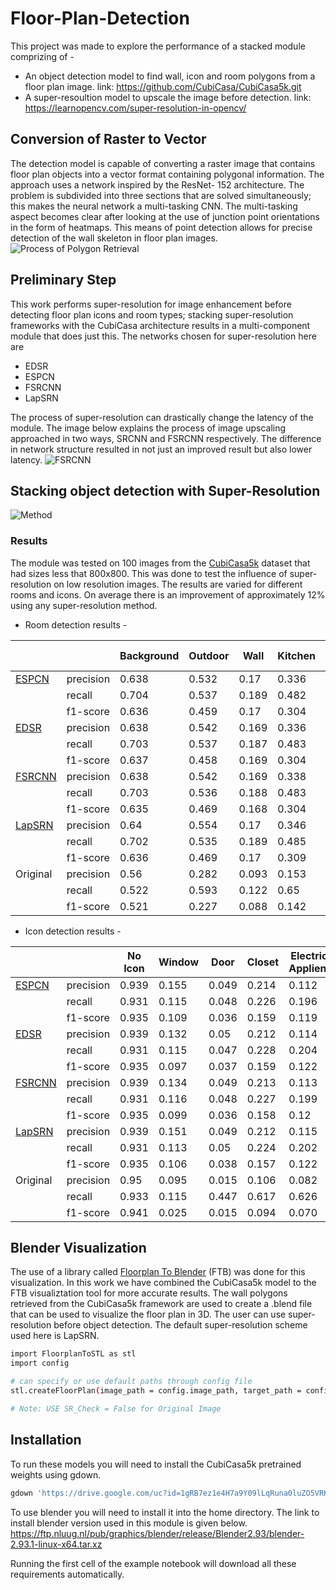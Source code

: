 # Floor-Plan-Detection
This project was made to explore the performance of a stacked module comprizing of -
* An object detection model to find wall, icon and room polygons from a floor plan image. 
link: https://github.com/CubiCasa/CubiCasa5k.git
* A super-resoultion model to upscale the image before detection.
link: https://learnopencv.com/super-resolution-in-opencv/

## Conversion of Raster to Vector
The detection model is capable of converting a raster image that contains floor plan objects into a vector format containing polygonal information. The approach uses a network inspired by the ResNet- 152 architecture. The problem is subdivided into three sections that are solved simultaneously; this makes the neural network a multi-tasking CNN. The multi-tasking aspect becomes clear after looking at the use of junction point orientations in the form of heatmaps. This means of point detection allows for precise detection of the wall skeleton in floor plan images.
![Process of Polygon Retrieval](Images/Process.png)

## Preliminary Step
This work performs super-resolution for image enhancement before detecting floor plan icons and room types; stacking super-resolution frameworks with the CubiCasa architecture results in a multi-component module that does just this. The networks chosen for super-resolution here are
* EDSR
* ESPCN
* FSRCNN
* LapSRN

The process of super-resolution can drastically change the latency of the module. The image below explains the process of image upscaling approached in two ways, SRCNN and FSRCNN respectively. The difference in network structure resulted in not just an improved result but also lower latency. 
![FSRCNN](Images/FSRCNN.png)

## Stacking object detection with Super-Resolution
![Method](Images/Method.png)

### Results
The module was tested on 100 images from the [CubiCasa5k][CubiCasa5k] dataset that had sizes less that 800x800. This was done to test the influence of super-resolution on low resolution images. The results are varied for different rooms and icons. On average there is an improvement of approximately 12% using any super-resolution method. 


* Room detection results -

|          |            | Background   | Outdoor      | Wall         | Kitchen      | Living Room  | Bed Room     | Bath         | Entry        | Railing      | Storage      | Garage       | Undefined    | micro avg    |
|----------|------------|--------------|--------------|--------------|--------------|--------------|--------------|--------------|--------------|--------------|--------------|--------------|--------------|--------------|
| [ESPCN][ESPCN]    | precision  | 0.638        | 0.532        | 0.17         | 0.336        | 0.551        | 0.481        | 0.233        | 0.27         | 0.601        | 0.494        | 0.942        | 0.24         | 0.46         |
|          | recall     | 0.704        | 0.537        | 0.189        | 0.482        | 0.55         | 0.558        | 0.411        | 0.457        | 0.417        | 0.577        | 0.948        | 0.418        | 0.46         |
|          | f1-score   | 0.636        | 0.459        | 0.17         | 0.304        | 0.459        | 0.449        | 0.199        | 0.253        | 0.331        | 0.438        | 0.904        | 0.207        | 0.46         |
| [EDSR][EDSR]     | precision  | 0.638        | 0.542        | 0.169        | 0.336        | 0.529        | 0.47         | 0.232        | 0.269        | 0.567        | 0.494        | 0.931        | 0.239        | 0.461        |
|          | recall     | 0.703        | 0.537        | 0.187        | 0.483        | 0.554        | 0.557        | 0.41         | 0.456        | 0.417        | 0.577        | 0.948        | 0.416        | 0.461        |
|          | f1-score   | 0.637        | 0.458        | 0.169        | 0.304        | 0.45         | 0.437        | 0.198        | 0.251        | 0.33         | 0.438        | 0.904        | 0.21         | 0.461        |
| [FSRCNN][FSRCNN]   | precision  | 0.638        | 0.542        | 0.169        | 0.338        | 0.532        | 0.481        | 0.245        | 0.268        | 0.589        | 0.493        | 0.943        | 0.239        | 0.459        |
|          | recall     | 0.703        | 0.536        | 0.188        | 0.483        | 0.549        | 0.557        | 0.41         | 0.453        | 0.42         | 0.577        | 0.948        | 0.415        | 0.459        |
|          | f1-score   | 0.635        | 0.469        | 0.168        | 0.304        | 0.448        | 0.448        | 0.21         | 0.251        | 0.332        | 0.437        | 0.905        | 0.208        | 0.459        |
| [LapSRN][LapSRN]   | precision  | 0.64         | 0.554        | 0.17         | 0.346        | 0.528        | 0.467        | 0.221        | 0.278        | 0.615        | 0.495        | 0.943        | 0.24         | 0.46         |
|          | recall     | 0.702        | 0.535        | 0.189        | 0.485        | 0.551        | 0.555        | 0.412        | 0.46         | 0.418        | 0.576        | 0.948        | 0.416        | 0.46         |
|          | f1-score   | 0.636        | 0.469        | 0.17         | 0.309        | 0.448        | 0.435        | 0.199        | 0.255        | 0.331        | 0.438        | 0.905        | 0.208        | 0.46         |
| Original | precision  | 0.56         | 0.282        | 0.093        | 0.153        | 0.23         | 0.287        | 0.159        | 0.207        | 0.491        | 0.479        | 0.91         | 0.183        | 0.305        |
|          | recall     | 0.522        | 0.593        | 0.122        | 0.65         | 0.503        | 0.708        | 0.901        | 0.924        | 0.615        | 0.887        | 0.989        | 0.779        | 0.305        |
|          | f1-score   | 0.521        | 0.227        | 0.088        | 0.142        | 0.185        | 0.238        | 0.148        | 0.207        | 0.353        | 0.455        | 0.910        | 0.159        | 0.305        |

* Icon detection results -

|          |            | No Icon               | Window                | Door                  | Closet                | Electrical Applience  | Toilet                | Sink                  | Sauna Bench           | Fire Place            | Bathtub               | Chimney               | micro avg             |
|----------|------------|-----------------------|-----------------------|-----------------------|-----------------------|-----------------------|-----------------------|-----------------------|-----------------------|-----------------------|-----------------------|-----------------------|-----------------------|
| [ESPCN][ESPCN]    | precision  | 0.939                 | 0.155                 | 0.049                 | 0.214                 | 0.112                 | 0.168                 | 0.134                 | 0.458                 | 0.911                 | 0.966                 | 1                     | 0.875                 |
|          | recall     | 0.931                 | 0.115                 | 0.048                 | 0.226                 | 0.196                 | 0.228                 | 0.161                 | 0.591                 | 0.866                 | 0.933                 | 0.978                 | 0.875                 |
|          | f1-score   | 0.935                 | 0.109                 | 0.036                 | 0.159                 | 0.119                 | 0.117                 | 0.081                 | 0.465                 | 0.843                 | 0.91                  | 0.978                 | 0.875                 |
| [EDSR][EDSR]     | precision  | 0.939                 | 0.132                 | 0.05                  | 0.212                 | 0.114                 | 0.157                 | 0.111                 | 0.457                 | 0.911                 | 0.966                 | 1                     | 0.875                 |
|          | recall     | 0.931                 | 0.115                 | 0.047                 | 0.228                 | 0.204                 | 0.227                 | 0.161                 | 0.591                 | 0.866                 | 0.933                 | 0.978                 | 0.875                 |
|          | f1-score   | 0.935                 | 0.097                 | 0.037                 | 0.159                 | 0.122                 | 0.106                 | 0.079                 | 0.464                 | 0.843                 | 0.91                  | 0.978                 | 0.875                 |
| [FSRCNN][FSRCNN]   | precision  | 0.939                 | 0.134                 | 0.049                 | 0.213                 | 0.113                 | 0.174                 | 0.13                  | 0.459                 | 0.911                 | 0.966                 | 1                     | 0.875                 |
|          | recall     | 0.931                 | 0.116                 | 0.048                 | 0.227                 | 0.199                 | 0.22                  | 0.16                  | 0.587                 | 0.867                 | 0.933                 | 0.978                 | 0.875                 |
|          | f1-score   | 0.935                 | 0.099                 | 0.036                 | 0.158                 | 0.12                  | 0.099                 | 0.081                 | 0.463                 | 0.844                 | 0.91                  | 0.978                 | 0.875                 |
| [LapSRN][LapSRN]   | precision  | 0.939                 | 0.151                 | 0.049                 | 0.212                 | 0.115                 | 0.169                 | 0.135                 | 0.456                 | 0.911                 | 0.966                 | 1                     | 0.874                 |
|          | recall     | 0.931                 | 0.113                 | 0.05                  | 0.224                 | 0.202                 | 0.228                 | 0.16                  | 0.588                 | 0.867                 | 0.933                 | 0.978                 | 0.874                 |
|          | f1-score   | 0.935                 | 0.106                 | 0.038                 | 0.157                 | 0.122                 | 0.117                 | 0.081                 | 0.462                 | 0.844                 | 0.91                  | 0.978                 | 0.874                 |
| Original | precision  | 0.95                  | 0.095                 | 0.015                 | 0.106                 | 0.082                 | 0.182                 | 0.159                 | 0.455                 | 0.92                  | 0.989                 | 1                     | 0.886                 |
|          | recall     | 0.933                 | 0.115                 | 0.447                 | 0.617                 | 0.626                 | 0.898                 | 0.761                 | 0.939                 | 0.966                 | 1                     | 1                     | 0.886                 |
|          | f1-score   | 0.941                 | 0.025                 | 0.015                 | 0.094                 | 0.070                 | 0.159                 | 0.159                 | 0.452                 | 0.909                 | 0.989                 | 1.000                 | 0.886                 |

## Blender Visualization
The use of a library called [Floorplan To Blender][FTB] (FTB) was done for this visualization. In this work we have combined the CubiCasa5k model to the FTB visualiztation tool for more accurate results. The wall polygons retrieved from the CubiCasa5k framework are used to create a .blend file that can be used to visualize the floor plan in 3D. The user can use super-resolution before object detection. The default super-resolution scheme used here is LapSRN. 
```sh
import FloorplanToSTL as stl
import config

# can specify or use default paths through config file
stl.createFloorPlan(image_path = config.image_path, target_path = config.target_path, SR_Check=True)

# Note: USE SR_Check = False for Original Image 
```
## Installation
To run these models you will need to install the CubiCasa5k pretrained weights using gdown.
```sh
gdown 'https://drive.google.com/uc?id=1gRB7ez1e4H7a9Y09lLqRuna0luZO5VRK'
```

To use blender you will need to install it into the home directory. The link to install blender version used in this module is given below. https://ftp.nluug.nl/pub/graphics/blender/release/Blender2.93/blender-2.93.1-linux-x64.tar.xz

Running the first cell of the example notebook will download all these requirements automatically.


   [ESPCN]: <https://github.com/fannymonori/TF-ESPCN>
   [EDSR]: <https://github.com/Saafke/EDSR_Tensorflow>
   [FSRCNN]: <https://github.com/Saafke/FSRCNN_Tensorflow>
   [LapSRN]: <https://github.com/fannymonori/TF-LapSRN>
   [FTB]: <https://github.com/grebtsew/FloorplanToBlender3d>
   [CubiCasa5k]: <https://github.com/CubiCasa/CubiCasa5k>
 
